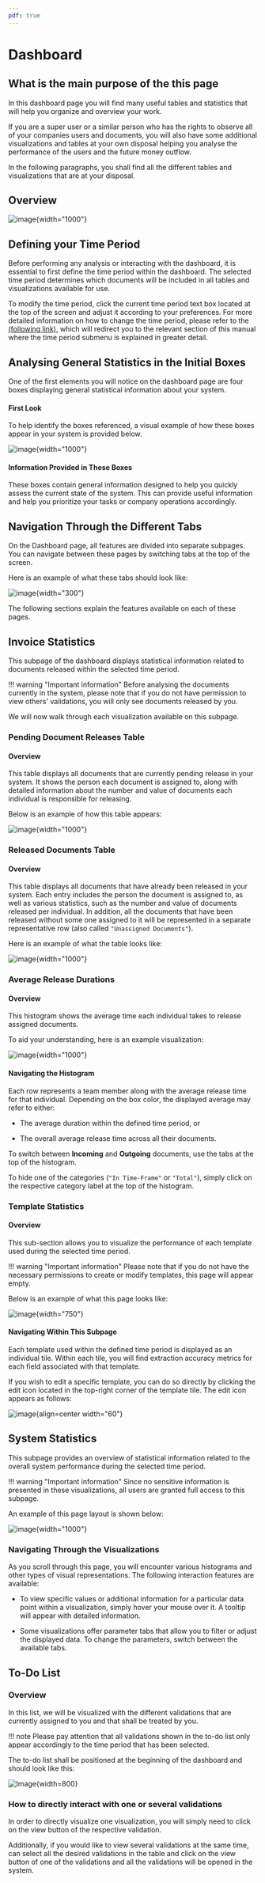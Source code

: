 ```yaml
---
pdf: true
---
```


# Dashboard

## What is the main purpose of the this page

In this dashboard page you will find many useful tables and statistics
that will help you organize and overview your work.

If you are a super user or a similar person who has the rights to
observe all of your companies users and documents, you will also have
some additional visualizations and tables at your own disposal helping
you analyse the performance of the users and the future money outflow.

In the following paragraphs, you shall find all the different tables and
visualizations that are at your disposal.

## Overview

![image](../img/Screenshots/Dashboard/Dashboard_overview.png){width="1000"}

## Defining your Time Period

Before performing any analysis or interacting with the dashboard, it is
essential to first define the time period within the dashboard. The
selected time period determines which documents will be included in all
tables and visualizations available for use.

To modify the time period, click the current time period text box
located at the top of the screen and adjust it according to your
preferences. For more detailed information on how to change the time
period, please refer to the [(following link)](Validations.md#changing-timetable),
which will redirect you to the relevant section of this manual where the
time period submenu is explained in greater detail.

## Analysing General Statistics in the Initial Boxes

One of the first elements you will notice on the dashboard page are four
boxes displaying general statistical information about your system.

#### First Look 

To help identify the boxes referenced, a visual example of how these
boxes appear in your system is provided below.

![image](../img/Screenshots/Dashboard/Dashboard_main_boxes.png){width="1000"}

#### Information Provided in These Boxes 

These boxes contain general information designed to help you quickly
assess the current state of the system. This can provide useful
information and help you prioritize your tasks or company operations
accordingly.

## Navigation Through the Different Tabs

On the Dashboard page, all features are divided into separate subpages.
You can navigate between these pages by switching tabs at the top of the
screen.

Here is an example of what these tabs should look like:

![image](../img/Screenshots/Dashboard/Tabs_navigation.png){width="300"}

The following sections explain the features available on each of these
pages.

## Invoice Statistics

This subpage of the dashboard displays statistical information related
to documents released within the selected time period.

!!! warning "Important information"
    Before analysing the documents currently in the system, please note that
    if you do not have permission to view others' validations, you will only
    see documents released by you.


We will now walk through each visualization available on this subpage.

### Pending Document Releases Table

#### Overview 

This table displays all documents that are currently pending release in
your system. It shows the person each document is assigned to, along
with detailed information about the number and value of documents each
individual is responsible for releasing.

Below is an example of how this table appears:

![image](../img/Screenshots/Dashboard/Pending_documents_releases_table.png){width="1000"}

### Released Documents Table

#### Overview 

This table displays all documents that have already been released in
your system. Each entry includes the person the document is assigned to,
as well as various statistics, such as the number and value of documents
released per individual. In addition, all the documents that have been
released without some one assigned to it will be represented in a
separate representative row (also called `"Unassigned Documents"`).

Here is an example of what the table looks like:

![image](../img/Screenshots/Dashboard/Released_documents_table.png){width="1000"}

### Average Release Durations

#### Overview 

This histogram shows the average time each individual takes to release
assigned documents.

To aid your understanding, here is an example visualization:

![image](../img/Screenshots/Dashboard/Average_release_durations.png){width="1000"}

#### Navigating the Histogram 

Each row represents a team member along with the average release time
for that individual. Depending on the box color, the displayed average
may refer to either:

-   The average duration within the defined time period, or

-   The overall average release time across all their documents.

To switch between **Incoming** and **Outgoing** documents, use the tabs
at the top of the histogram.

To hide one of the categories (`"In Time-Frame"` or `"Total"`), simply
click on the respective category label at the top of the histogram.

### Template Statistics

#### Overview 

This sub-section allows you to visualize the performance of each
template used during the selected time period.

!!! warning "Important information"
    Please note that if you do not have the necessary permissions to create
    or modify templates, this page will appear empty.


Below is an example of what this page looks like:

![image](../img/Screenshots/Dashboard/Template_Statistics.png){width="750"}

#### Navigating Within This Subpage 

Each template used within the defined time period is displayed as an
individual tile. Within each tile, you will find extraction accuracy
metrics for each field associated with that template.

If you wish to edit a specific template, you can do so directly by
clicking the edit icon located in the top-right corner of the template
tile. The edit icon appears as follows:

![image](../img/Screenshots/Dashboard/Edit_template.png){align=center width="60"}

## System Statistics

This subpage provides an overview of statistical information related to
the overall system performance during the selected time period.

!!! warning "Important information"
    Since no sensitive information is presented in these visualizations, all
    users are granted full access to this subpage.


An example of this page layout is shown below:

![image](../img/Screenshots/Dashboard/System_statistics_overview.png){width="1000"}

### Navigating Through the Visualizations

As you scroll through this page, you will encounter various histograms
and other types of visual representations. The following interaction
features are available:

-   To view specific values or additional information for a particular
    data point within a visualization, simply hover your mouse over it.
    A tooltip will appear with detailed information.

-   Some visualizations offer parameter tabs that allow you to filter or
    adjust the displayed data. To change the parameters, switch between
    the available tabs.

## To-Do List

### Overview

In this list, we will be visualized with the different validations that are currently assigned to you and that shall be treated by you.

!!! note
    Please pay attention that all validations shown in the to-do list only appear accordingly to the time period that has been selected.

The to-do list shall be positioned at the beginning of the dashboard and should look like this:

![Image](../img/Screenshots/Dashboard/To-do_list_overview.png){width=800}

### How to directly interact with one or several validations

In order to directly visualize one visualization, you will simply need to click on the view button of the respective validation.

Additionally, if you would like to view several validations at the same time, can select all the desired validations in the table and click on the view button of one of the validations and all the validations will be opened in the system.
